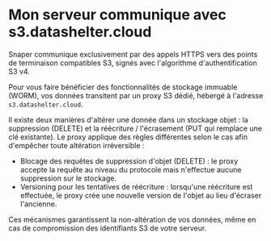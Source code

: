 # Mon serveur communique avec s3.datashelter.cloud

Snaper communique exclusivement par des appels HTTPS vers des points de terminaison compatibles S3, signés avec l'algorithme d'authentification S3 v4.

Pour vous faire bénéficier des fonctionnalités de stockage immuable (WORM), vos données transitent par un proxy S3 dédié, hébergé à l'adresse `s3.datashelter.cloud`.

Il existe deux manières d'altérer une donnée dans un stockage objet : la suppression (DELETE) et la réécriture / l'écrasement (PUT qui remplace une clé existante). Le proxy applique des règles différentes selon le cas afin d'empêcher toute altération irréversible :

- Blocage des requêtes de suppression d'objet (DELETE) : le proxy accepte la requête au niveau du protocole mais n'effectue aucune suppression sur le stockage.
- Versioning pour les tentatives de réécriture : lorsqu'une réécriture est effectuée, le proxy crée une nouvelle version de l'objet au lieu d'écraser l'ancienne.

Ces mécanismes garantissent la non-altération de vos données, même en cas de compromission des identifiants S3 de votre serveur.
